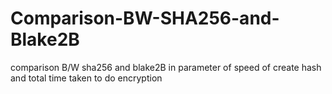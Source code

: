 # Comparison-BW-SHA256-and-Blake2B
comparison B/W sha256 and blake2B in parameter of speed of create hash and total time taken to do encryption

